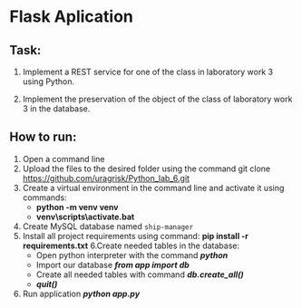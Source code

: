 # Flask Aplication

## Task:
1. Implement a REST service for one of the class in laboratory work 3 using Python.
   
2. Implement the preservation of the object of the class of laboratory work 3 in the database.

## How to run:
1. Open a command line
2. Upload the files to the desired folder using the command git clone https://github.com/uragrisk/Python_lab_6.git
3. Create a virtual environment in the command line and activate it using commands:
   * **python -m venv venv**
   * **venv\scripts\activate.bat**
4. Create MySQL database named `ship-manager`
5. Install all project requirements using command:
   **pip install -r requirements.txt**
6.Create needed tables in the database:
   * Open python interpreter with the command ___python___
   * Import our database ___from app import db___
   * Create all needed tables with command ___db.create_all()___
   * ___quit()___
7. Run application ___python app.py___